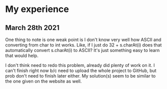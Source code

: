 # My experience
## March 28th 2021
One thing to note is one weak point is I don't know very well how ASCII and converting from char to int works. Like, 
if I just do 32 + s.charAt(i) does that automatically convert s.charAt(i) to ASCII? It's just something easy to 
learn that would help.

I don't think need to redo this problem, already did plenty of work on it.
I can't finish right now b/c need to upload the whole project to GitHub, but prob don't need to finish later either.
My solution(s) seem to be similar to the one given on the website as well.